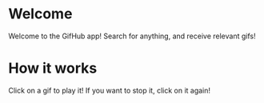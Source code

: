 # Welcome
Welcome to the GifHub app! Search for anything, and receive relevant gifs!

# How it works
Click on a gif to play it! If you want to stop it, click on it again!
